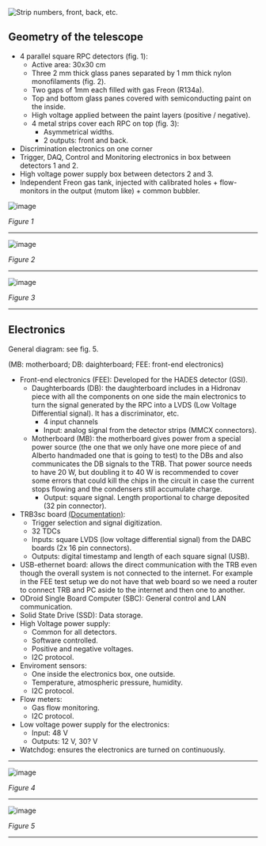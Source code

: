 ![Strip numbers, front, back, etc.](https://github.com/cayesoneira/miniTRASGO-documentation/assets/93153458/b681842b-a5f3-4657-87b6-a3c864cac312)


## Geometry of the telescope

- 4 parallel square RPC detectors (fig. 1):
    - Active area: 30x30 cm
    - Three 2 mm thick glass panes separated by 1 mm thick nylon monofilaments (fig. 2).
    - Two gaps of 1mm each filled with gas Freon (R134a).
    - Top and bottom glass panes covered with semiconducting paint on the inside.
    - High voltage applied between the paint layers (positive / negative).
    - 4 metal strips cover each RPC on top (fig. 3):
        - Asymmetrical widths.
        - 2 outputs: front and back.
- Discrimination electronics on one corner
- Trigger, DAQ, Control and Monitoring electronics in box between detectors 1 and 2.
- High voltage power supply box between detectors 2 and 3.
- Independent Freon gas tank, injected with calibrated holes + flow-monitors in the output (mutom like) + common bubbler.

![image](https://github.com/cayesoneira/miniTRASGO/assets/21690353/0b2716cf-5745-44cd-9137-250d9f6d70d8)

_Figure 1_

---

![image](https://github.com/cayesoneira/miniTRASGO/assets/93153458/3c83d2de-22cb-4d7d-b89d-8f52a7710ed9)

_Figure 2_

---

![image](https://github.com/cayesoneira/miniTRASGO/assets/93153458/8e34e594-e490-4610-9654-66b07d65f65d)

_Figure 3_

---

## Electronics

General diagram: see fig. 5.

(MB: motherboard; DB: daighterboard; FEE: front-end electronics)

- Front-end electronics (FEE): Developed for the HADES detector (GSI).
    - Daughterboards (DB): the daughterboard includes in a Hidronav piece with all the components on one side the main electronics to turn the signal generated by the RPC into a LVDS (Low Voltage Differential signal). It has a discriminator, etc.
        - 4 input channels
        - Input: analog signal from the detector strips (MMCX connectors).
    - Motherboard (MB): the motherboard gives power from a special power source (the one that we only have one more piece of and Alberto handmaded one that is going to test) to the DBs and also communicates the DB signals to the TRB. That power source needs to have 20 W, but doubling it to 40 W is recommended to cover some errors that could kill the chips in the circuit in case the current stops flowing and the condensers still accumulate charge.
        - Output: square signal. Length proportional to charge deposited (32 pin connector).
- TRB3sc board [(Documentation)](http://jspc29.x-matter.uni-frankfurt.de/docu/trb3docu.pdf):
    - Trigger selection and signal digitization.
    - 32 TDCs
    - Inputs: square LVDS (low voltage differential signal) from the DABC boards (2x 16 pin connectors).
    - Outputs: digital timestamp and length of each square signal (USB).
- USB-ethernet board: allows the direct communication with the TRB even though the overall system is not connected to the internet. For example in the FEE test setup we do not have that web board so we need a router to connect TRB and PC aside to the internet and then one to another.
- ODroid Single Board Computer (SBC): General control and LAN communication.
- Solid State Drive (SSD): Data storage.
- High Voltage power supply:
    - Common for all detectors.
    - Software controlled.
    - Positive and negative voltages.
    - I2C protocol.
- Enviroment sensors:
    - One inside the electronics box, one outside.
    - Temperature, atmospheric pressure, humidity.
    - I2C protocol.
- Flow meters:
    - Gas flow monitoring.
    - I2C protocol.
- Low voltage power supply for the electronics:
    - Input: 48 V
    - Outputs: 12 V, 30? V
- Watchdog: ensures the electronics are turned on continuously.

---

![image](https://github.com/cayesoneira/miniTRASGO/assets/93153458/95f912cf-b274-4cfb-8519-419436ef5dd8)

_Figure 4_

---

![image](https://github.com/cayesoneira/miniTRASGO/assets/21690353/86c4fdca-18d2-4233-8ca4-95511cd59bbe)

_Figure 5_

---
